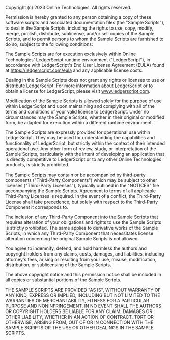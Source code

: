 Copyright (c) 2023 Online Technologies. All rights reserved.

Permission is hereby granted to any person obtaining a copy of these
software scripts and associated documentation files (the "Sample
Scripts"), to deal in the Sample Scripts, including the rights to
use, copy, modify, merge, publish, distribute, sublicense, and/or
sell copies of the Sample Scripts, and to permit persons to whom the
Sample Scripts are furnished to do so, subject to the following
conditions:

The Sample Scripts are for execution exclusively within Online
Technologies' LedgerScript runtime environment ("LedgerScript"), in
accordance with LedgerScript's End User License Agreement (EULA)
found at https://ledgerscript.com/eula and any applicable license
costs.

Dealing in the Sample Scripts does not grant any rights or licenses
to use or distribute LedgerScript. For more information about
LedgerScript or to obtain a license for LedgerScript, please visit
www.ledgerscript.com.

Modification of the Sample Scripts is allowed solely for the purpose
of use within LedgerScript and upon maintaining and complying with
all of the terms and conditions of your valid license to
LedgerScript. Under no circumstances may the Sample Scripts, whether
in their original or modified form, be adapted for execution within
a different runtime environment.

The Sample Scripts are expressly provided for operational use within
LedgerScript. They may be used for understanding the capabilities
and functionality of LedgerScript, but strictly within the context
of their intended operational use. Any other form of review, study,
or interpretation of the Sample Scripts, particularly with the
intent of developing an application that is directly competitive to
LedgerScript or to any other Online Technologies products, is
strictly prohibited.

The Sample Scripts may contain or be accompanied by third-party
components ("Third-Party Components") which may be subject to other
licenses ("Third-Party Licenses"), typically outlined in the
"NOTICES" file accompanying the Sample Scripts. Agreement to terms
of all applicable Third-Party Licenses is required. In the event of
a conflict, the Third-Party License shall take precedence, but
solely with respect to the Third-Party Component it corresponds to.

The inclusion of any Third-Party Component into the Sample Scripts
that requires alteration of your obligations and rights to use the
Sample Scripts is strictly prohibited. The same applies to
derivative works of the Sample Scripts, in which any Third-Party
Component that necessitates license alteration concerning the
original Sample Scripts is not allowed.

You agree to indemnify, defend, and hold harmless the authors and
copyright holders from any claims, costs, damages, and liabilities,
including attorney's fees, arising or resulting from your use,
misuse, modification, distribution, or sublicensing of the Sample
Scripts.

The above copyright notice and this permission notice shall be
included in all copies or substantial portions of the Sample
Scripts.

THE SAMPLE SCRIPTS ARE PROVIDED "AS IS", WITHOUT WARRANTY OF ANY
KIND, EXPRESS OR IMPLIED, INCLUDING BUT NOT LIMITED TO THE
WARRANTIES OF MERCHANTABILITY, FITNESS FOR A PARTICULAR PURPOSE AND
NONINFRINGEMENT. IN NO EVENT SHALL THE AUTHORS OR COPYRIGHT HOLDERS
BE LIABLE FOR ANY CLAIM, DAMAGES OR OTHER LIABILITY, WHETHER IN AN
ACTION OF CONTRACT, TORT OR OTHERWISE, ARISING FROM, OUT OF OR IN
CONNECTION WITH THE SAMPLE SCRIPTS OR THE USE OR OTHER DEALINGS IN
THE SAMPLE SCRIPTS.

